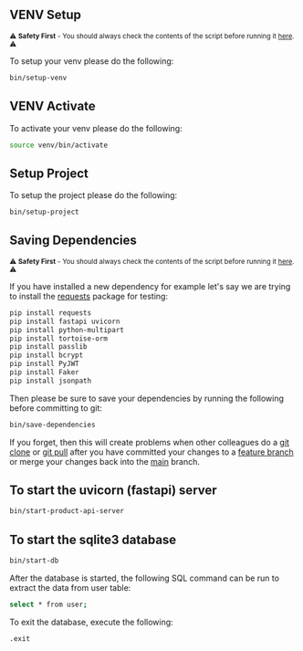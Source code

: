 ## VENV Setup 

<sub> :warning: **Safety First** - You should always check the contents of the script before running it [here](bin/setup-project). :warning: </sub>

To setup your venv please do the following: 

```bash
bin/setup-venv
```
## VENV Activate 

To activate your venv please do the following: 

```bash
source venv/bin/activate
```

## Setup Project

To setup the project please do the following: 
```bash
bin/setup-project
```

## Saving Dependencies

<sub> :warning: **Safety First** - You should always check the contents of the script before running it [here](bin/save-dependencies). :warning: </sub>

If you have installed a new dependency for example let's say we are trying to install the [requests](https://pypi.org/project/requests/) package for testing: 

```bash 
pip install requests
pip install fastapi uvicorn
pip install python-multipart
pip install tortoise-orm
pip install passlib
pip install bcrypt
pip install PyJWT
pip install Faker
pip install jsonpath
```

Then please be sure to save your dependencies by running the following before committing to git:

```bash
bin/save-dependencies
```

If you forget, then this will create problems when other colleagues do a [git clone](https://git-scm.com/docs/git-clone) or [git pull](https://git-scm.com/docs/git-pull) after you have committed your changes to a [feature branch](https://docs.github.com/en/pull-requests/collaborating-with-pull-requests/proposing-changes-to-your-work-with-pull-requests/about-branches) or merge your changes back into the [main](https://github.com/ivanovakatya/Fast-API/tree/main) branch. 

## To start the uvicorn (fastapi) server

```bash
bin/start-product-api-server
```

## To start the sqlite3 database

```bash
bin/start-db
```
After the database is started, the following SQL command can be run to extract the data from user table:

```bash
select * from user;
```

To exit the database, execute the following:

```bash
.exit
```